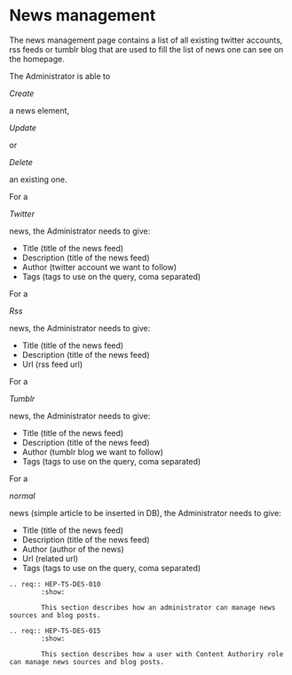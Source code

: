 # News management

The news management page contains a list of all existing twitter accounts, rss feeds or tumblr blog that are used to fill the list of news one can see on the homepage.

The Administrator is able to 

*Create*

 a news element, 

*Update*

 or 

*Delete*

 an existing one.

For a 

*Twitter*

 news, the Administrator needs to give:

- Title (title of the news feed)
- Description (title of the news feed)
- Author (twitter account we want to follow)
- Tags (tags to use on the query, coma separated)

For a 

*Rss*

 news, the Administrator needs to give:

- Title (title of the news feed)
- Description (title of the news feed)
- Url (rss feed url)

For a 

*Tumblr*

 news, the Administrator needs to give:

- Title (title of the news feed)
- Description (title of the news feed)
- Author (tumblr blog we want to follow)
- Tags (tags to use on the query, coma separated)

For a 

*normal*

 news (simple article to be inserted in DB), the Administrator needs to give:

- Title (title of the news feed)
- Description (title of the news feed)
- Author (author of the news)
- Url (related url)
- Tags (tags to use on the query, coma separated)

```{eval-rst}
.. req:: HEP-TS-DES-010
        :show:

        This section describes how an administrator can manage news sources and blog posts.
```

```{eval-rst}
.. req:: HEP-TS-DES-015
        :show:

        This section describes how a user with Content Authoriry role can manage news sources and blog posts.
```
